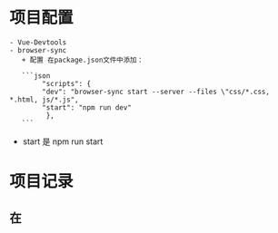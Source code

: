 # 项目配置
    
    - Vue-Devtools
    - browser-sync
       + 配置 在package.json文件中添加：

       ```json
            "scripts": {
            "dev": "browser-sync start --server --files \"css/*.css, *.html, js/*.js",
            "start": "npm run dev"
             },
       ```
   - start 是 npm run start
# 项目记录

## 在 <template> 元素上使用 v-if 条件渲染分组

- 因为 v-if 是一个指令，所以必须将它添加到一个元素上。但是如果想切换多个元素呢？此时可以把一个 <template> 元素当做不可见的包裹元素，并在上面使用 v-if。最终的渲染结果将不包含 <template> 元素。

## 按键修饰符

[按键修饰符](https://cn.vuejs.org/v2/guide/events.html#%E6%8C%89%E9%94%AE%E4%BF%AE%E9%A5%B0%E7%AC%A6)

## 获取用户输入

- 双向数据绑定
- 通过参数 e : e.target.value
   + 当事件处理函数没有传参的时候，第一个参数默认就是 e,当手动传递了参数的时候，就没有办法获取默认的event事件，这个时候可以手动在调用方法的时候传递 $event ，来接收 event 对象
   + handleTodosRemove(index,$event)
- 获取checkbox状态 e.target.checked 

## 样式控制

- 双向数据绑定 ` v-bind:class="{ completed:item.complete }" `

## 选中联动

[计算属性和侦听器](https://cn.vuejs.org/v2/guide/computed.html)

## 双击任务项获得编辑模式

## 按Esc取消编辑

## 删除已完成

* 不要在 forEach 循环遍历中删除数组元素，会导致索引错乱  用for*
```javascript
    for(let i=0;i<this.todos.length;i++){
		if(this.todos.complete){
			this.todos.splice(i,1)
			i--
		}
```
